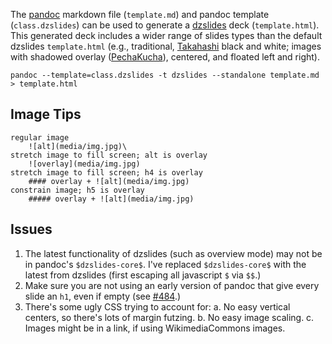 

The [pandoc](http://johnmacfarlane.net/pandoc/README.html) markdown file (`template.md`) and pandoc template (`class.dzslides`) can be used to generate a [dzslides](http://paulrouget.com/dzslides/) deck (`template.html`). This generated deck includes a wider range of slides types than the default dzslides `template.html` (e.g., traditional, [Takahashi](http://en.wikipedia.org/wiki/Takahashi_method) black and white; images with shadowed overlay ([PechaKucha](http://en.wikipedia.org/wiki/PechaKucha)), centered, and floated left and right).

~~~~
pandoc --template=class.dzslides -t dzslides --standalone template.md > template.html
~~~~

## Image Tips

````
regular image
    ![alt](media/img.jpg)\ 
stretch image to fill screen; alt is overlay
    ![overlay](media/img.jpg)
stretch image to fill screen; h4 is overlay
    #### overlay + ![alt](media/img.jpg)
constrain image; h5 is overlay
    ##### overlay + ![alt](media/img.jpg)
````

## Issues

1. The latest functionality of dzslides (such as overview mode) may not be in pandoc's `$dzslides-core$`. I've replaced `$dzslides-core$` with the latest from dzslides (first escaping all javascript `$` via `$$`.)
2. Make sure you are not using an early version of pandoc that give every slide an `h1`, even if empty (see [#484](https://github.com/jgm/pandoc/issues/484).)
3. There's some ugly CSS trying to account for:
    a. No easy vertical centers, so there's lots of margin futzing.
    b. No easy image scaling.
    c. Images might be in a link, if using WikimediaCommons images.